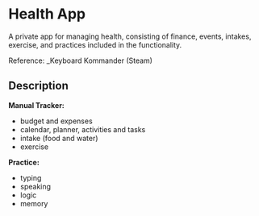 # Health App

A private app for managing health, consisting of finance, events, intakes, exercise, and practices included in the functionality.

Reference: _Keyboard Kommander (Steam)

## Description

**Manual Tracker:** 
- budget and expenses
- calendar, planner, activities and tasks
- intake (food and water)
- exercise

**Practice:**
- typing
- speaking
- logic
- memory

